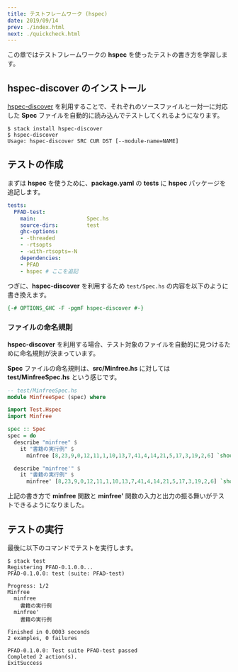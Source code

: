 ```yaml
---
title: テストフレームワーク (hspec)
date: 2019/09/14
prev: ./index.html
next: ./quickcheck.html
---
```


この章ではテストフレームワークの **hspec** を使ったテストの書き方を学習します。

## hspec-discover のインストール

[hspec-discover](https://hackage.haskell.org/package/hspec-discover) を利用することで、それぞれのソースファイルと一対一に対応した **Spec** ファイルを自動的に読み込んでテストしてくれるようになります。

```shell
$ stack install hspec-discover
$ hspec-discover
Usage: hspec-discover SRC CUR DST [--module-name=NAME]
```

## テストの作成

まずは **hspec** を使うために、**package.yaml** の **tests** に **hspec** パッケージを追記します。

```yaml
tests:
  PFAD-test:
    main:                Spec.hs
    source-dirs:         test
    ghc-options:
    - -threaded
    - -rtsopts
    - -with-rtsopts=-N
    dependencies:
    - PFAD
    - hspec # ここを追記
```

つぎに、**hspec-discover** を利用するため `test/Spec.hs` の内容を以下のように書き換えます。

```haskell
{-# OPTIONS_GHC -F -pgmF hspec-discover #-}
```

### ファイルの命名規則

**hspec-discover** を利用する場合、テスト対象のファイルを自動的に見つけるために命名規則が決まっています。

**Spec** ファイルの命名規則は、**src/Minfree.hs** に対しては **test/MinfreeSpec.hs** という感じです。

```haskell
-- test/MinfreeSpec.hs
module MinfreeSpec (spec) where

import Test.Hspec
import Minfree

spec :: Spec
spec = do
  describe "minfree" $
    it "書籍の実行例" $
      minfree [8,23,9,0,12,11,1,10,13,7,41,4,14,21,5,17,3,19,2,6] `shouldBe` 15

  describe "minfree'" $
    it "書籍の実行例" $
      minfree' [8,23,9,0,12,11,1,10,13,7,41,4,14,21,5,17,3,19,2,6] `shouldBe` 15
```

上記の書き方で **minfree** 関数と **minfree'** 関数の入力と出力の振る舞いがテストできるようになりました。

## テストの実行

最後に以下のコマンドでテストを実行します。

```shell-session
$ stack test
Registering PFAD-0.1.0.0...
PFAD-0.1.0.0: test (suite: PFAD-test)

Progress: 1/2
Minfree
  minfree
    書籍の実行例
  minfree'
    書籍の実行例

Finished in 0.0003 seconds
2 examples, 0 failures

PFAD-0.1.0.0: Test suite PFAD-test passed
Completed 2 action(s).
ExitSuccess
```
